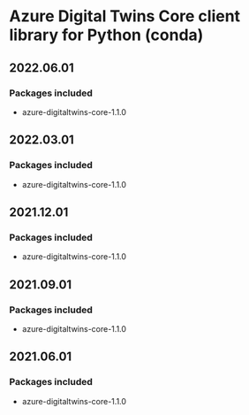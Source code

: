 # Azure Digital Twins Core client library for Python (conda)

## 2022.06.01

### Packages included

- azure-digitaltwins-core-1.1.0

## 2022.03.01

### Packages included

- azure-digitaltwins-core-1.1.0

## 2021.12.01

### Packages included

- azure-digitaltwins-core-1.1.0

## 2021.09.01

### Packages included

- azure-digitaltwins-core-1.1.0

## 2021.06.01

### Packages included

- azure-digitaltwins-core-1.1.0
